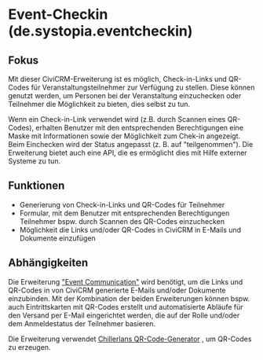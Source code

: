 # Event-Checkin (de.systopia.eventcheckin)

## Fokus

Mit dieser CiviCRM-Erweiterung ist es möglich, Check-in-Links und QR-Codes für
Veranstaltungsteilnehmer zur Verfügung zu stellen. Diese können genutzt werden,
um Personen bei der Veranstaltung einzuchecken oder Teilnehmer die Möglichkeit
zu bieten, dies selbst zu tun.

Wenn ein Check-in-Link verwendet wird (z.B. durch Scannen eines QR-Codes),
erhalten Benutzer mit den entsprechenden Berechtigungen eine Maske mit
Informationen sowie der Möglichkeit zum Chek-in angezeigt. Beim Einchecken wird
der Status angepasst (z. B. auf "teilgenommen"). Die Erweiterung bietet auch
eine API, die es ermöglicht dies mit Hilfe externer Systeme zu tun.

## Funktionen

* Generierung von Check-in-Links und QR-Codes für Teilnehmer
* Formular, mit dem Benutzer mit entsprechenden Berechtigungen Teilnehmer bspw.
  durch Scannen des QR-Codes einzuchecken
* Möglichkeit die Links und/oder QR-Codes in CiviCRM in E-Mails und Dokumente
  einzufügen

## Abhängigkeiten

Die
Erweiterung ["Event Communication"](https://github.com/systopia/de.systopia.eventmessages)
wird benötigt, um die Links und QR-Codes in von CiviCRM generierte E-Mails
und/oder Dokumente einzubinden. Mit der Kombination der beiden Erweiterungen
können bspw. auch Eintrittskarten mit QR-Codes erstellt und automatisierte
Abläufe für den Versand per E-Mail eingerichtet werden, die auf der Rolle
und/oder dem Anmeldestatus der Teilnehmer basieren.

Die Erweiterung
verwendet [Chillerlans QR-Code-Generator](https://github.com/chillerlan/php-qrcode)
, um QR-Codes zu erzeugen.

